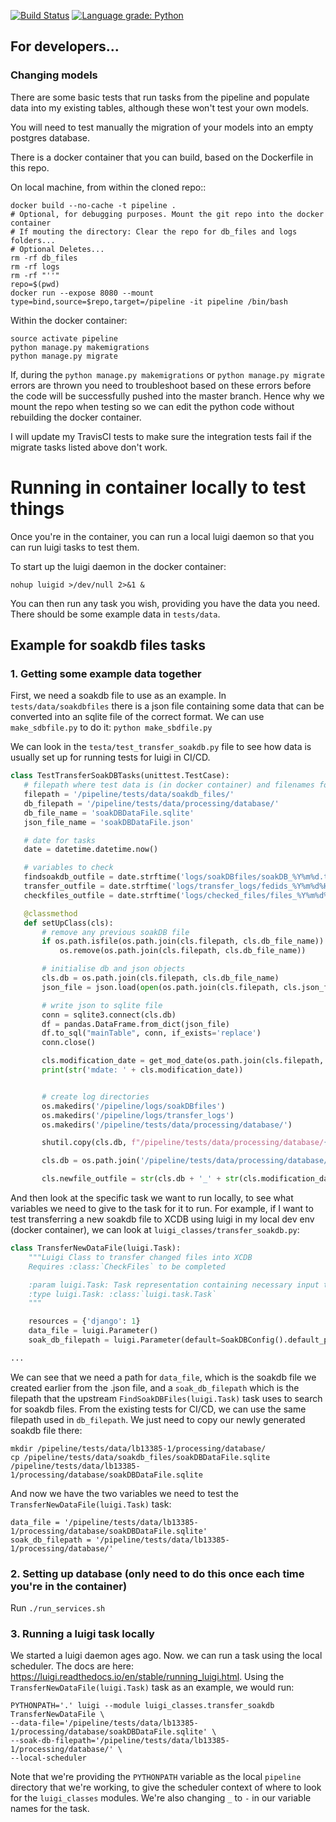 [![Build Status](https://travis-ci.org/xchem/pipeline.svg?branch=master)](https://travis-ci.org/xchem/pipeline)
[![Language grade: Python](https://img.shields.io/lgtm/grade/python/g/xchem/pipeline.svg?logo=lgtm&logoWidth=18)](https://lgtm.com/projects/g/xchem/pipeline/context:python)

## For developers...

### Changing models

There are some basic tests that run tasks from the pipeline and populate data into my existing tables, although these won't test your own models. 

You will need to test manually the migration of your models into an empty postgres database. 

There is a docker container that you can build, based on the Dockerfile in this repo. 

On local machine, from within the cloned repo::
```
docker build --no-cache -t pipeline .
# Optional, for debugging purposes. Mount the git repo into the docker container
# If mouting the directory: Clear the repo for db_files and logs folders...
# Optional Deletes...
rm -rf db_files
rm -rf logs
rm -rf "''"
repo=$(pwd)
docker run --expose 8080 --mount type=bind,source=$repo,target=/pipeline -it pipeline /bin/bash 
```
Within the docker container:
```
source activate pipeline
python manage.py makemigrations
python manage.py migrate
```

If, during the `python manage.py makemigrations` or `python manage.py migrate` errors are thrown you need to troubleshoot 
based on these errors before the code will be successfully pushed into the master branch. Hence why we mount the repo 
when testing so we can edit the python code without rebuilding the docker container.

I will update my TravisCI tests to make sure the integration tests fail if the migrate tasks listed above don't work. 

# Running in container locally to test things

Once you're in the container, you can run a local luigi daemon so that you can run luigi tasks to test them.

To start up the luigi daemon in the docker container:

```nohup luigid >/dev/null 2>&1 &``` 

You can then run any task you wish, providing you have the data you need. There should be some example data in `tests/data`.

## Example for soakdb files tasks

### 1. Getting some example data together

First, we need a soakdb file to use as an example. In `tests/data/soakdbfiles` there is a json file containing some data
 that can be converted into an sqlite file of the correct format. We can use `make_sdbfile.py` to do it: `python make_sbdfile.py`
 
 We can look in the `testa/test_transfer_soakdb.py` file to see how data is usually set up for running tests for luigi in CI/CD.
 
 ```python
class TestTransferSoakDBTasks(unittest.TestCase):
    # filepath where test data is (in docker container) and filenames for soakdb
    filepath = '/pipeline/tests/data/soakdb_files/'
    db_filepath = '/pipeline/tests/data/processing/database/'
    db_file_name = 'soakDBDataFile.sqlite'
    json_file_name = 'soakDBDataFile.json'

    # date for tasks
    date = datetime.datetime.now()

    # variables to check
    findsoakdb_outfile = date.strftime('logs/soakDBfiles/soakDB_%Y%m%d.txt')
    transfer_outfile = date.strftime('logs/transfer_logs/fedids_%Y%m%d%H.txt')
    checkfiles_outfile = date.strftime('logs/checked_files/files_%Y%m%d%H.checked')

    @classmethod
    def setUpClass(cls):
        # remove any previous soakDB file
        if os.path.isfile(os.path.join(cls.filepath, cls.db_file_name)):
            os.remove(os.path.join(cls.filepath, cls.db_file_name))

        # initialise db and json objects
        cls.db = os.path.join(cls.filepath, cls.db_file_name)
        json_file = json.load(open(os.path.join(cls.filepath, cls.json_file_name)))

        # write json to sqlite file
        conn = sqlite3.connect(cls.db)
        df = pandas.DataFrame.from_dict(json_file)
        df.to_sql("mainTable", conn, if_exists='replace')
        conn.close()

        cls.modification_date = get_mod_date(os.path.join(cls.filepath, cls.db_file_name))
        print(str('mdate: ' + cls.modification_date))


        # create log directories
        os.makedirs('/pipeline/logs/soakDBfiles')
        os.makedirs('/pipeline/logs/transfer_logs')
        os.makedirs('/pipeline/tests/data/processing/database/')

        shutil.copy(cls.db, f"/pipeline/tests/data/processing/database/{cls.db.split('/')[-1]}")

        cls.db = os.path.join('/pipeline/tests/data/processing/database/', cls.db_file_name)

        cls.newfile_outfile = str(cls.db + '_' + str(cls.modification_date) + '.transferred')
``` 

And then look at the specific task we want to run locally, to see what variables we need to give to the task for it to 
run. For example, if I want to test transferring a new soakdb file to XCDB using luigi in my local dev env 
(docker container), we can look at `luigi_classes/transfer_soakdb.py`:

```python
class TransferNewDataFile(luigi.Task):
    """Luigi Class to transfer changed files into XCDB
    Requires :class:`CheckFiles` to be completed

    :param luigi.Task: Task representation containing necessary input to perform function
    :type luigi.Task: :class:`luigi.task.Task`
    """

    resources = {'django': 1}
    data_file = luigi.Parameter()
    soak_db_filepath = luigi.Parameter(default=SoakDBConfig().default_path)

...
```

We can see that we need a path for `data_file`, which is the soakdb file we created earlier from the .json file, and a 
`soak_db_filepath` which is the filepath that the upstream `FindSoakDBFiles(luigi.Task)` task uses to search for soakdb 
files. From the existing tests for CI/CD, we can use the same filepath used in `db_filepath`. We just need to copy our 
newly generated soakdb file there:

```
mkdir /pipeline/tests/data/lb13385-1/processing/database/
cp /pipeline/tests/data/soakdb_files/soakDBDataFile.sqlite /pipeline/tests/data/lb13385-1/processing/database/soakDBDataFile.sqlite
```

And now we have the two variables we need to test the `TransferNewDataFile(luigi.Task)` task:

```
data_file = '/pipeline/tests/data/lb13385-1/processing/database/soakDBDataFile.sqlite'
soak_db_filepath = '/pipeline/tests/data/lb13385-1/processing/database/'
```
### 2. Setting up database (only need to do this once each time you're in the container)

Run `./run_services.sh`

### 3. Running a luigi task locally
We started a luigi daemon ages ago. Now. we can run a task using the local scheduler. The docs are here: 
https://luigi.readthedocs.io/en/stable/running_luigi.html. Using the `TransferNewDataFile(luigi.Task)` task as an 
example, we would run:

```
PYTHONPATH='.' luigi --module luigi_classes.transfer_soakdb TransferNewDataFile \
--data-file='/pipeline/tests/data/lb13385-1/processing/database/soakDBDataFile.sqlite' \
--soak-db-filepath='/pipeline/tests/data/lb13385-1/processing/database/' \
--local-scheduler
```

Note that we're providing the `PYTHONPATH` variable as the local `pipeline` directory that we're working, to give the 
scheduler context of where to look for the `luigi_classes` modules. We're also changing `_` to `-` in our variable names 
for the task.